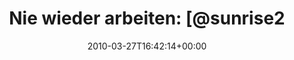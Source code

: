 ---
retweeted: false
source: <a href="http://twitter.com" rel="nofollow">Twitter Web Client</a>
entities:
  hashtags: []
  symbols: []
  user_mentions:
  - name: Die Z99
    screen_name: dachwg
    indices:
    - '43'
    - '50'
    id_str: '91882733'
    id: '91882733'
  urls: []
display_text_range:
- '0'
- '103'
favorite_count: '0'
id_str: '11151765460'
truncated: false
retweet_count: '0'
id: '11151765460'
created_at: Sat Mar 27 16:42:14 +0000 2010
favorited: false
full_text: 'Nie wieder arbeiten: [@sunrise2k4](https://twitter.com/sunrise2k4) macht
  die [@dachwg](https://twitter.com/dachwg) reich! RT [@sunrise2k5](https://twitter.com/sunrise2k5):
  http://yfrog.com/bcw27bj wuhu'
lang: de
tags:
- pesos:twitter
date: '2010-03-27T16:42:14+00:00'
src: https://twitter.com/bascht/status/11151765460
original_url: https://twitter.com/bascht/status/11151765460
type: twitter_tweet
text: 'Nie wieder arbeiten: [@sunrise2k4](https://twitter.com/sunrise2k4) macht die
  [@dachwg](https://twitter.com/dachwg) reich! RT [@sunrise2k5](https://twitter.com/sunrise2k5):
  http://yfrog.com/bcw27bj wuhu'
title: 'Nie wieder arbeiten: [@sunrise2'

---